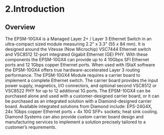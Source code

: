 # 2.Introduction

## Overview

The EPSM-10GX4 is a Managed Layer 2+ / Layer 3 Ethernet Switch in an ultra-compact sized module measuring 2.2" x 3.3" \(55 x 84 mm\). It is designed around the Vitesse \(Now Microchip\) VSC7444 Ethernet switch and VSC8512 12-port integrated Gigabit Ethernet \(GE\) PHY. With these components the EPSM-10GX4 can provide up to 4 10Gbps SFI Ethernet ports and 12 1Gbps copper Ethernet ports. When used with IStaX software the EPSM-10GX4 offers true hardware-accelerated Layer 3 routing performance. The EPSM-10GX4 Module requires a carrier board to implement a complete Ethernet switch. The carrier board provides the input power supply, magnetics, I/O connectors, and optional second VSC8512 or VSC8522 PHY for up to 12 additional 1G ports. The EPSM-10GX4 can be purchased alone and used with a customer-designed carrier board, or it can be purchased as an integrated solution with a Diamond-designed carrier board. Available integrated solutions from Diamond include: EPS-24G4X,  24x 1Gbps copper Ethernet ports + 4x 10G SFP+ sockets; heat sink cooling. Diamond Systems can also provide custom carrier board design and manufacturing services to implement a solution precisely tailored to a customer’s requirements.

